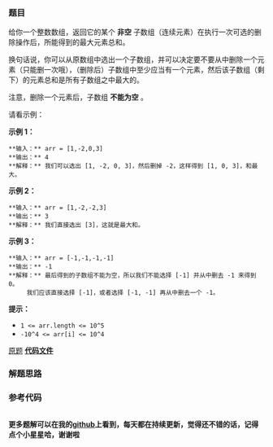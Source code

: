 ### 题目
给你一个整数数组，返回它的某个  **非空** 子数组（连续元素）在执行一次可选的删除操作后，所能得到的最大元素总和。

换句话说，你可以从原数组中选出一个子数组，并可以决定要不要从中删除一个元素（只能删一次哦），（删除后）子数组中至少应当有一个元素，然后该子数组（剩下）的元素总和是所有子数组之中最大的。

注意，删除一个元素后，子数组 **不能为空** 。

请看示例：

**示例 1：**

    
    
    **输入：** arr = [1,-2,0,3]
    **输出：** 4
    **解释：** 我们可以选出 [1, -2, 0, 3]，然后删掉 -2，这样得到 [1, 0, 3]，和最大。

**示例 2：**

    
    
    **输入：** arr = [1,-2,-2,3]
    **输出：** 3
    **解释：** 我们直接选出 [3]，这就是最大和。
    

**示例 3：**

    
    
    **输入：** arr = [-1,-1,-1,-1]
    **输出：** -1
    **解释：** 最后得到的子数组不能为空，所以我们不能选择 [-1] 并从中删去 -1 来得到 0。
         我们应该直接选择 [-1]，或者选择 [-1, -1] 再从中删去一个 -1。
    



**提示：**

  * `1 <= arr.length <= 10^5`
  * `-10^4 <= arr[i] <= 10^4`

[原题](https://leetcode-cn.com/problems/maximum-subarray-sum-with-one-deletion/)    **[代码文件]()**


### 解题思路




### 参考代码

```go


```




**更多题解可以在我的[github](https://github.com/LZH139/leetcode_Go)上看到，每天都在持续更新，觉得还不错的话，记得点个小星星哈，谢谢啦**
